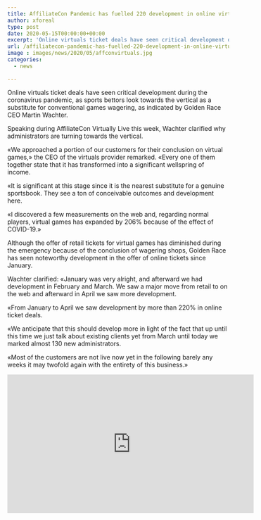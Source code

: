 ```yaml
---
title: AffiliateCon Pandemic has fuelled 220 development in online virtuals
author: xforeal 
type: post
date: 2020-05-15T00:00:00+00:00
excerpt: 'Online virtuals ticket deals have seen critical development during the coronavirus pandemic, as sports bettors look towards the vertical as a substitute for conventional games wagering, as per Golden Race CEO Martin Wachter '
url: /affiliatecon-pandemic-has-fuelled-220-development-in-online-virtuals/
image : images/news/2020/05/affconvirtuals.jpg
categories:
  - news

---
```

Online virtuals ticket deals have seen critical development during the coronavirus pandemic, as sports bettors look towards the vertical as a substitute for conventional games wagering, as indicated by Golden Race CEO Martin Wachter. 

Speaking during AffiliateCon Virtually Live this week, Wachter clarified why administrators are turning towards the vertical. 

&#171;We approached a portion of our customers for their conclusion on virtual games,&#187; the CEO of the virtuals provider remarked. &#171;Every one of them together state that it has transformed into a significant wellspring of income. 

&#171;It is significant at this stage since it is the nearest substitute for a genuine sportsbook. They see a ton of conceivable outcomes and development here. 

&#171;I discovered a few measurements on the web and, regarding normal players, virtual games has expanded by 206&percnt; because of the effect of COVID-19.&#187; 

Although the offer of retail tickets for virtual games has diminished during the emergency because of the conclusion of wagering shops, Golden Race has seen noteworthy development in the offer of online tickets since January. 

Wachter clarified: &#171;January was very alright, and afterward we had development in February and March. We saw a major move from retail to on the web and afterward in April we saw more development. 

&#171;From January to April we saw development by more than 220&percnt; in online ticket deals. 

&#171;We anticipate that this should develop more in light of the fact that up until this time we just talk about existing clients yet from March until today we marked almost 130 new administrators. 

&#171;Most of the customers are not live now yet in the following barely any weeks it may twofold again with the entirety of this business.&#187; 

<iframe loading="lazy" allowfullscreen="allowfullscreen" frameborder="0" height="315" src="https://www.youtube.com/embed/wFUujAzqQ_I?start=16190" width="560" />